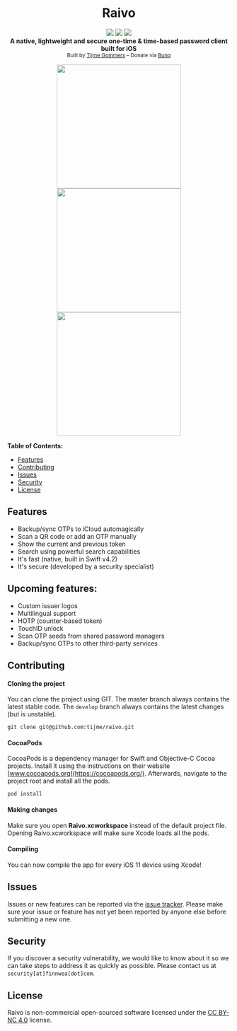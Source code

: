 <h1 align="center">Raivo</h1>
<p align="center">
    <a href="https://github.com/tijme/raivo/blob/master/LICENSE.md"><img src="https://raw.finnwea.com/shield/?firstText=License&secondText=CC%20BY-NC%204.0" /></a>
    <a href="https://itunes.apple.com/"><img src="https://raw.finnwea.com/shield/?firstText=Platform&secondText=iOS%20(10%20or%20higher)" /></a>
    <a href="https://github.com/tijme/raivo/releases"><img src="https://raw.finnwea.com/shield/?typeKey=SemverVersion&typeValue1=raivo&typeValue2=master&typeValue4=Beta&cache=1"></a>
    <br/>
    <b>A native, lightweight and secure one-time & time-based password client built for iOS</b>
    <br/>
    <sup>Built by <a href="https://www.linkedin.com/in/tijme/">Tijme Gommers</a> – Donate via <a href="https://bunq.me/tijme/0/Raivo;%20a%20native,%20lightweight%20and%20secure%20one-time%20&%20time-based%20password%20client%20built%20for%20iOS">Bunq</a></sup>
    <br/>
</p>

<p align="center">
    <img src="https://github.com/tijme/raivo/raw/master/.github/preview_left.png" width="280">
    <img src="https://github.com/tijme/raivo/raw/master/.github/preview_middle.png" width="280">
    <img src="https://github.com/tijme/raivo/raw/master/.github/preview_right.png" width="280">
</p>

**Table of Contents:**
* [Features](#features)
* [Contributing](#contributing)
* [Issues](#issues)
* [Security](#security)
* [License](#license)

## Features

* Backup/sync OTPs to iCloud automagically
* Scan a QR code or add an OTP manually
* Show the current and previous token
* Search using powerful search capabilities
* It's fast (native, built in Swift v4.2)
* It's secure (developed by a security specialist)

## Upcoming features:

* Custom issuer logos
* Multilingual support
* HOTP (counter-based token)
* TouchID unlock
* Scan OTP seeds from shared password managers
* Backup/sync OTPs to other third-party services

## Contributing

#### Cloning the project

You can clone the project using GIT. The master branch always contains the latest stable code. The `develop` branch always contains the latest changes (but is unstable).

`git clone git@github.com:tijme/raivo.git`

#### CocoaPods

CocoaPods is a dependency manager for Swift and Objective-C Cocoa projects. Install it using the instructions on their website [www.cocoapods.org](https://cocoapods.org/). Afterwards, navigate to the project root and install all the pods.

`pod install`

#### Making changes

Make sure you open **Raivo.xcworkspace** instead of the default project file. Opening Raivo.xcworkspace will make sure Xcode loads all the pods.

#### Compiling

You can now compile the app for every iOS 11 device using Xcode!

## Issues

Issues or new features can be reported via the [issue tracker](https://github.com/tijme/raivo/issues). Please make sure your issue or feature has not yet been reported by anyone else before submitting a new one.

## Security

If you discover a security vulnerability, we would like to know about it so we can take steps to address it as quickly as possible. Please contact us at `security[at]finnwea[dot]com`.

## License

Raivo is non-commercial open-sourced software licensed under the [CC BY-NC 4.0](https://github.com/tijme/raivo/blob/master/LICENSE.md) license.
